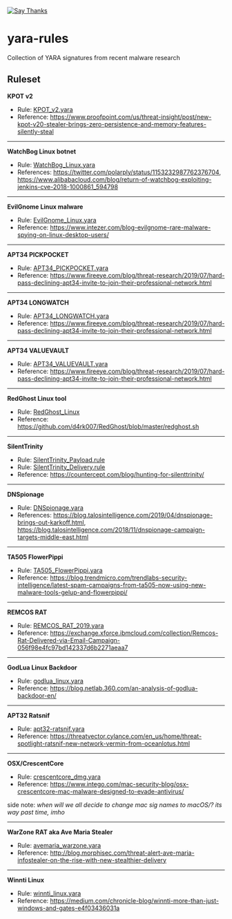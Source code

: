 [![Say Thanks](https://img.shields.io/badge/Say%20Thanks-!-1EAEDB.svg?style=flat)](https://saythanks.io/to/deadbits)

# yara-rules
Collection of YARA signatures from recent malware research

## Ruleset

**KPOT v2**  
- Rule: [KPOT_v2.yara](https://github.com/deadbits/yara-rules/blob/master/rules/KPOT_v2.yara)
- Reference: https://www.proofpoint.com/us/threat-insight/post/new-kpot-v20-stealer-brings-zero-persistence-and-memory-features-silently-steal
    
****

**WatchBog Linux botnet**  
- Rule: [WatchBog_Linux.yara](https://github.com/deadbits/yara-rules/blob/master/rules/WatchBog_Linux.yara)
- References: https://twitter.com/polarply/status/1153232987762376704, https://www.alibabacloud.com/blog/return-of-watchbog-exploiting-jenkins-cve-2018-1000861_594798

****
**EvilGnome Linux malware**  
- Rule: [EvilGnome_Linux.yara](https://github.com/deadbits/yara-rules/blob/master/rules/EvilGnome_Linux.yara)
- Reference: https://www.intezer.com/blog-evilgnome-rare-malware-spying-on-linux-desktop-users/

****
**APT34 PICKPOCKET**  
- Rule: [APT34_PICKPOCKET.yara](https://github.com/deadbits/yara-rules/blob/master/rules/APT34_PICKPOCKET.yara)
- Reference: https://www.fireeye.com/blog/threat-research/2019/07/hard-pass-declining-apt34-invite-to-join-their-professional-network.html

****
**APT34 LONGWATCH**  
- Rule: [APT34_LONGWATCH.yara](https://github.com/deadbits/yara-rules/blob/master/rules/APT34_LONGWATCH.yara)
- Reference: https://www.fireeye.com/blog/threat-research/2019/07/hard-pass-declining-apt34-invite-to-join-their-professional-network.html

****
**APT34 VALUEVAULT**  
- Rule: [APT34_VALUEVAULT.yara](https://github.com/deadbits/yara-rules/blob/master/rules/APT34_VALUEVAULT.yara)
- Reference: https://www.fireeye.com/blog/threat-research/2019/07/hard-pass-declining-apt34-invite-to-join-their-professional-network.html

****
**RedGhost Linux tool**  
- Rule: [RedGhost_Linux](https://github.com/deadbits/yara-rules/blob/master/rules/RedGhost_Linux.yara)
- Reference: https://github.com/d4rk007/RedGhost/blob/master/redghost.sh

****
**SilentTrinity**  
- Rule: [SilentTrinity_Payload.rule](https://raw.githubusercontent.com/deadbits/yara-rules/master/rules/SilentTrinity_Payload.yara)
- Rule: [SilentTrinity_Delivery.rule](https://raw.githubusercontent.com/deadbits/yara-rules/master/rules/SilentTrinity_Delivery.yara)
- Reference: https://countercept.com/blog/hunting-for-silenttrinity/


****
**DNSpionage**  
- Rule: [DNSpionage.yara](https://github.com/deadbits/yara-rules/blob/master/rules/DNSpionage.yara)
- References: https://blog.talosintelligence.com/2019/04/dnspionage-brings-out-karkoff.html, https://blog.talosintelligence.com/2018/11/dnspionage-campaign-targets-middle-east.html

****

**TA505 FlowerPippi**  
- Rule: [TA505_FlowerPippi.yara](https://github.com/deadbits/yara-rules/blob/master/rules/TA505_FlowerPippi.yara)
- Reference: https://blog.trendmicro.com/trendlabs-security-intelligence/latest-spam-campaigns-from-ta505-now-using-new-malware-tools-gelup-and-flowerpippi/

****
**REMCOS RAT**  
- Rule: [REMCOS_RAT_2019.yara](https://github.com/deadbits/yara-rules/blob/master/rules/REMCOS_RAT_2019.yara)
- Reference: https://exchange.xforce.ibmcloud.com/collection/Remcos-Rat-Delivered-via-Email-Campaign-056f98e4fc97bd142337d6b2271aeaa7

****
**GodLua Linux Backdoor**  
- Rule: [godlua_linux.yara](https://github.com/deadbits/yara-rules/blob/master/rules/godlua_linux.yara)
- Reference: https://blog.netlab.360.com/an-analysis-of-godlua-backdoor-en/

****
**APT32 Ratsnif**
- Rule: [apt32-ratsnif.yara](https://github.com/deadbits/yara-rules/blob/master/rules/apt32-ratsnif.yara)
- Reference: https://threatvector.cylance.com/en_us/home/threat-spotlight-ratsnif-new-network-vermin-from-oceanlotus.html

****
**OSX/CrescentCore**
- Rule: [crescentcore_dmg.yara](https://github.com/deadbits/yara-rules/blob/master/rules/crescentcore_dmg.yara)
- Reference: https://www.intego.com/mac-security-blog/osx-crescentcore-mac-malware-designed-to-evade-antivirus/

side note: _when will we all decide to change mac sig names to macOS/<malware>? its way past time, imho_

****
**WarZone RAT aka Ave Maria Stealer**
- Rule: [avemaria_warzone.yara](https://github.com/deadbits/yara-rules/blob/master/rules/avemaria_warzone.yara)
- Reference: http://blog.morphisec.com/threat-alert-ave-maria-infostealer-on-the-rise-with-new-stealthier-delivery

****
**Winnti Linux**  
- Rule: [winnti_linux.yara](https://github.com/deadbits/yara-rules/blob/master/rules/winnti_linux.yara)
- Reference: https://medium.com/chronicle-blog/winnti-more-than-just-windows-and-gates-e4f03436031a
